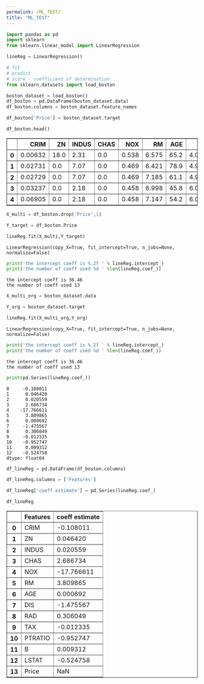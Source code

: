 ```yaml
---
permalink: /ML_TEST/
title: "ML_TEST"
---
```


```python
import pandas as pd
import sklearn
from sklearn.linear_model import LinearRegression
```


```python
lineReg = LinearRegression()
```


```python
# fit
# predict
# score - coefficient of determination
from sklearn.datasets import load_boston
```


```python
boston_dataset = load_boston()
df_boston = pd.DataFrame(boston_dataset.data)
df_boston.columns = boston_dataset.feature_names
```


```python
df_boston['Price'] = boston_dataset.target
```


```python
df_boston.head()
```




<div>
<style scoped>
    .dataframe tbody tr th:only-of-type {
        vertical-align: middle;
    }

    .dataframe tbody tr th {
        vertical-align: top;
    }

    .dataframe thead th {
        text-align: right;
    }
</style>
<table border="1" class="dataframe">
  <thead>
    <tr style="text-align: right;">
      <th></th>
      <th>CRIM</th>
      <th>ZN</th>
      <th>INDUS</th>
      <th>CHAS</th>
      <th>NOX</th>
      <th>RM</th>
      <th>AGE</th>
      <th>DIS</th>
      <th>RAD</th>
      <th>TAX</th>
      <th>PTRATIO</th>
      <th>B</th>
      <th>LSTAT</th>
      <th>Price</th>
    </tr>
  </thead>
  <tbody>
    <tr>
      <th>0</th>
      <td>0.00632</td>
      <td>18.0</td>
      <td>2.31</td>
      <td>0.0</td>
      <td>0.538</td>
      <td>6.575</td>
      <td>65.2</td>
      <td>4.0900</td>
      <td>1.0</td>
      <td>296.0</td>
      <td>15.3</td>
      <td>396.90</td>
      <td>4.98</td>
      <td>24.0</td>
    </tr>
    <tr>
      <th>1</th>
      <td>0.02731</td>
      <td>0.0</td>
      <td>7.07</td>
      <td>0.0</td>
      <td>0.469</td>
      <td>6.421</td>
      <td>78.9</td>
      <td>4.9671</td>
      <td>2.0</td>
      <td>242.0</td>
      <td>17.8</td>
      <td>396.90</td>
      <td>9.14</td>
      <td>21.6</td>
    </tr>
    <tr>
      <th>2</th>
      <td>0.02729</td>
      <td>0.0</td>
      <td>7.07</td>
      <td>0.0</td>
      <td>0.469</td>
      <td>7.185</td>
      <td>61.1</td>
      <td>4.9671</td>
      <td>2.0</td>
      <td>242.0</td>
      <td>17.8</td>
      <td>392.83</td>
      <td>4.03</td>
      <td>34.7</td>
    </tr>
    <tr>
      <th>3</th>
      <td>0.03237</td>
      <td>0.0</td>
      <td>2.18</td>
      <td>0.0</td>
      <td>0.458</td>
      <td>6.998</td>
      <td>45.8</td>
      <td>6.0622</td>
      <td>3.0</td>
      <td>222.0</td>
      <td>18.7</td>
      <td>394.63</td>
      <td>2.94</td>
      <td>33.4</td>
    </tr>
    <tr>
      <th>4</th>
      <td>0.06905</td>
      <td>0.0</td>
      <td>2.18</td>
      <td>0.0</td>
      <td>0.458</td>
      <td>7.147</td>
      <td>54.2</td>
      <td>6.0622</td>
      <td>3.0</td>
      <td>222.0</td>
      <td>18.7</td>
      <td>396.90</td>
      <td>5.33</td>
      <td>36.2</td>
    </tr>
  </tbody>
</table>
</div>




```python
X_multi = df_boston.drop('Price',1)
```


```python
Y_target = df_boston.Price
```


```python
lineReg.fit(X_multi,Y_target)
```




    LinearRegression(copy_X=True, fit_intercept=True, n_jobs=None, normalize=False)




```python
print('the intercept coeff is %.2f ' % lineReg.intercept_)
print('the number of coeff used %d ' %len(lineReg.coef_))
```

    the intercept coeff is 36.46 
    the number of coeff used 13 
    


```python
X_multi_org = boston_dataset.data
```


```python
Y_org = boston_dataset.target
```


```python
lineReg.fit(X_multi_org,Y_org)
```




    LinearRegression(copy_X=True, fit_intercept=True, n_jobs=None, normalize=False)




```python
print('the intercept coeff is %.2f ' % lineReg.intercept_)
print('the number of coeff used %d ' %len(lineReg.coef_))
```

    the intercept coeff is 36.46 
    the number of coeff used 13 
    


```python
print(pd.Series(lineReg.coef_))
```

    0     -0.108011
    1      0.046420
    2      0.020559
    3      2.686734
    4    -17.766611
    5      3.809865
    6      0.000692
    7     -1.475567
    8      0.306049
    9     -0.012335
    10    -0.952747
    11     0.009312
    12    -0.524758
    dtype: float64
    


```python
df_lineReg = pd.DataFrame(df_boston.columns)
```


```python
df_lineReg.columns = ['Features']
```


```python
df_lineReg['coeff estimate'] = pd.Series(lineReg.coef_)
```


```python
df_lineReg
```




<div>
<style scoped>
    .dataframe tbody tr th:only-of-type {
        vertical-align: middle;
    }

    .dataframe tbody tr th {
        vertical-align: top;
    }

    .dataframe thead th {
        text-align: right;
    }
</style>
<table border="1" class="dataframe">
  <thead>
    <tr style="text-align: right;">
      <th></th>
      <th>Features</th>
      <th>coeff estimate</th>
    </tr>
  </thead>
  <tbody>
    <tr>
      <th>0</th>
      <td>CRIM</td>
      <td>-0.108011</td>
    </tr>
    <tr>
      <th>1</th>
      <td>ZN</td>
      <td>0.046420</td>
    </tr>
    <tr>
      <th>2</th>
      <td>INDUS</td>
      <td>0.020559</td>
    </tr>
    <tr>
      <th>3</th>
      <td>CHAS</td>
      <td>2.686734</td>
    </tr>
    <tr>
      <th>4</th>
      <td>NOX</td>
      <td>-17.766611</td>
    </tr>
    <tr>
      <th>5</th>
      <td>RM</td>
      <td>3.809865</td>
    </tr>
    <tr>
      <th>6</th>
      <td>AGE</td>
      <td>0.000692</td>
    </tr>
    <tr>
      <th>7</th>
      <td>DIS</td>
      <td>-1.475567</td>
    </tr>
    <tr>
      <th>8</th>
      <td>RAD</td>
      <td>0.306049</td>
    </tr>
    <tr>
      <th>9</th>
      <td>TAX</td>
      <td>-0.012335</td>
    </tr>
    <tr>
      <th>10</th>
      <td>PTRATIO</td>
      <td>-0.952747</td>
    </tr>
    <tr>
      <th>11</th>
      <td>B</td>
      <td>0.009312</td>
    </tr>
    <tr>
      <th>12</th>
      <td>LSTAT</td>
      <td>-0.524758</td>
    </tr>
    <tr>
      <th>13</th>
      <td>Price</td>
      <td>NaN</td>
    </tr>
  </tbody>
</table>
</div>



